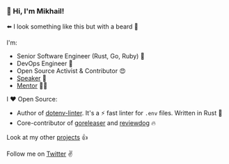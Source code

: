 ### 👋 Hi, I'm Mikhail!

⬅️ I look something like this but with a beard 🧔

I'm:<br>
* Senior Software Engineer (Rust, Go, Ruby) 🚀
* DevOps Engineer 🐳
* Open Source Activist & Contributor 😍
* [Speaker](https://www.mgrachev.com/speaks) 🎤
* [Mentor](https://dotenv-linter.github.io/#/mentorship) 👨‍💻

I ❤️ Open Source:
* Author of [dotenv-linter](https://github.com/dotenv-linter/dotenv-linter). It's a ⚡️ fast linter for `.env` files. Written in Rust 🦀
* Core-contributor of [goreleaser](https://github.com/goreleaser/goreleaser) and [reviewdog](https://github.com/reviewdog/reviewdog) 🔥

Look at my other [projects](https://www.mgrachev.com/projects) 👍

Follow me on [Twitter](https://twitter.com/mgrachev) ✌️
